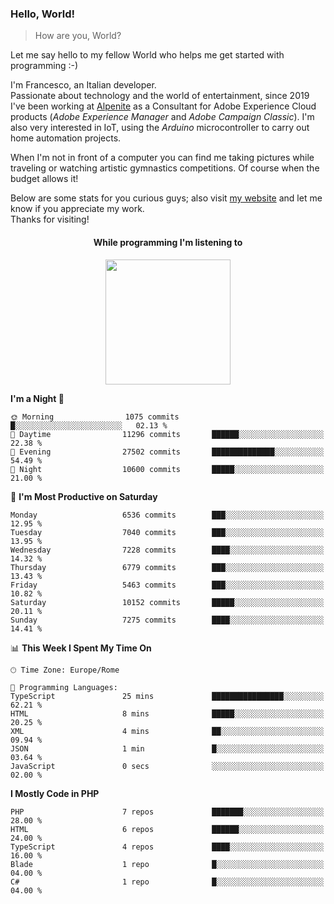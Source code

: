 ### Hello, World!

> How are you, World?

Let me say hello to my fellow World who helps me get started with programming :-)

I'm Francesco, an Italian developer.  
Passionate about technology and the world of entertainment, since 2019 I've been working at [Alpenite](https://www.alpenite.com) as a Consultant for Adobe Experience Cloud products (*Adobe Experience Manager* and *Adobe Campaign Classic*). I'm also very interested in IoT, using the *Arduino* microcontroller to carry out home automation projects.

When I'm not in front of a computer you can find me taking pictures while traveling or watching artistic gymnastics competitions. Of course when the budget allows it!

Below are some stats for you curious guys; also visit [my website](https://www.francescorega.eu) and let me know if you appreciate my work.  
Thanks for visiting!

<div align="center">
  <h4>While programming I'm listening to</h4>
  <a href="https://apps.francescorega.eu/now-playing/11147232609" target="_blank"><img src="https://apps.francescorega.eu/now-playing/11147232609" width="200"></a>
</div>

<!--START_SECTION:waka-->
**I'm a Night 🦉** 

```text
🌞 Morning                1075 commits        █░░░░░░░░░░░░░░░░░░░░░░░░   02.13 % 
🌆 Daytime                11296 commits       ██████░░░░░░░░░░░░░░░░░░░   22.38 % 
🌃 Evening                27502 commits       ██████████████░░░░░░░░░░░   54.49 % 
🌙 Night                  10600 commits       █████░░░░░░░░░░░░░░░░░░░░   21.00 % 
```
📅 **I'm Most Productive on Saturday** 

```text
Monday                   6536 commits        ███░░░░░░░░░░░░░░░░░░░░░░   12.95 % 
Tuesday                  7040 commits        ███░░░░░░░░░░░░░░░░░░░░░░   13.95 % 
Wednesday                7228 commits        ████░░░░░░░░░░░░░░░░░░░░░   14.32 % 
Thursday                 6779 commits        ███░░░░░░░░░░░░░░░░░░░░░░   13.43 % 
Friday                   5463 commits        ███░░░░░░░░░░░░░░░░░░░░░░   10.82 % 
Saturday                 10152 commits       █████░░░░░░░░░░░░░░░░░░░░   20.11 % 
Sunday                   7275 commits        ████░░░░░░░░░░░░░░░░░░░░░   14.41 % 
```


📊 **This Week I Spent My Time On** 

```text
🕑︎ Time Zone: Europe/Rome

💬 Programming Languages: 
TypeScript               25 mins             ████████████████░░░░░░░░░   62.21 % 
HTML                     8 mins              █████░░░░░░░░░░░░░░░░░░░░   20.25 % 
XML                      4 mins              ██░░░░░░░░░░░░░░░░░░░░░░░   09.94 % 
JSON                     1 min               █░░░░░░░░░░░░░░░░░░░░░░░░   03.64 % 
JavaScript               0 secs              ░░░░░░░░░░░░░░░░░░░░░░░░░   02.00 % 
```

**I Mostly Code in PHP** 

```text
PHP                      7 repos             ███████░░░░░░░░░░░░░░░░░░   28.00 % 
HTML                     6 repos             ██████░░░░░░░░░░░░░░░░░░░   24.00 % 
TypeScript               4 repos             ████░░░░░░░░░░░░░░░░░░░░░   16.00 % 
Blade                    1 repo              █░░░░░░░░░░░░░░░░░░░░░░░░   04.00 % 
C#                       1 repo              █░░░░░░░░░░░░░░░░░░░░░░░░   04.00 % 
```




<!--END_SECTION:waka-->
